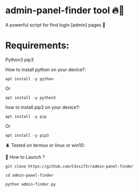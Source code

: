 # admin-panel-finder tool 🔥🔫

A powerful script for find login [admin] pages 💯

# Requirements:


Python3
pip3


How to install python on your device?:

`apt install -y python`

Or

`apt install -y python3`

how to install pip3 on your device?:

`apt install -y pip`

Or

`apt install -y pip3`


🪲 Tested on termux or linux or win10:

📌 How to Launch ?

`git clone https://github.com/C4ssif3r/admin-panel-finder`

`cd admin-panel-finder`

`python admin-finder.py`


